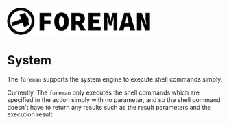 ![logo](../img/icon.png)

# System

The `foreman` supports the system engine to execute shell commands simply.

Currently, The `foreman` only executes the shell commands which are specified in the action simply with no parameter, and so the shell command doesn't have to return any results such as the result parameters and the execution result.